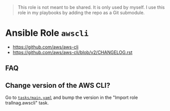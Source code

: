 > This role is not meant to be shared. It is only used by myself.
> I use this role in my playbooks by adding the repo as a Git submodule.

# Ansible Role `awscli`

- <https://github.com/aws/aws-cli>
- <https://github.com/aws/aws-cli/blob/v2/CHANGELOG.rst>

## FAQ

## Change version of the AWS CLI?

Go to [`tasks/main.yaml`](tasks/main.yaml) and bump the version in the
"Import role trallnag.awscli" task.
